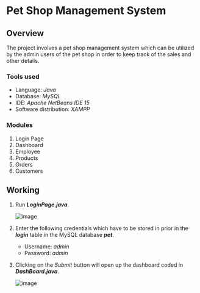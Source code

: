 # Pet Shop Management System

## Overview
The project involves a pet shop management system which can be utilized by the admin users of the pet shop in order to keep track of the sales and other details. 
### Tools used
- Language: *Java*
- Database: *MySQL*
- IDE: *Apache NetBeans IDE 15*
- Software distribution: *XAMPP*
### Modules
1. Login Page
2. Dashboard
3. Employee
4. Products
5. Orders
6. Customers

## Working

1. Run ***LoginPage.java***. 

   ![image](https://user-images.githubusercontent.com/105790353/206890760-e38e6081-2578-4ff6-90e3-5f547b7c7286.png)
   
2. Enter the following credentials which have to be stored in prior in the ***login*** table in the MySQL database ***pet***.
    - Username: *admin*
    - Password: *admin*

3. Clicking on the *Submit* button will open up the dashboard coded in ***DashBoard.java***.
   
   ![image](https://user-images.githubusercontent.com/105790353/206890716-64c8505f-3e56-4b9b-b1b6-030454ecf655.png)

